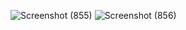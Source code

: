 ![Screenshot (855)](https://github.com/amar-1318/JSP_login_Logout_Session/assets/104264759/9920eaac-824e-43a7-8992-b85af2a98586)
![Screenshot (856)](https://github.com/amar-1318/JSP_login_Logout_Session/assets/104264759/7a9a19b2-df5f-4a9c-b0c4-cbacc2c98092)
